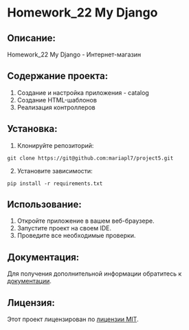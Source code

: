 # Homework_22 My Django

## Описание:

Homework_22 My Django - Интернет-магазин

## Содержание проекта:

1. Создание и настройка приложения - catalog
2. Создание HTML-шаблонов 
3. Реализация контроллеров

## Установка:

1. Клонируйте репозиторий:
```
git clone https://git@github.com:mariapl7/project5.git
```
2. Установите зависимости:
```
pip install -r requirements.txt
```
## Использование:

1. Откройте приложение в вашем веб-браузере.
2. Запустите проект на своем IDE.
3. Проведите все необходимые проверки.

## Документация:

Для получения дополнительной информации обратитесь к [документации](docs/README.md).

## Лицензия:

Этот проект лицензирован по [лицензии MIT](LICENSE).